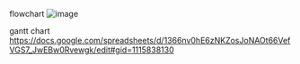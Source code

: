 flowchart 
![image](https://github.com/PoNatcha/2566-CPE311-Atomic/assets/153532005/1d6ef718-5361-4c17-ba3d-367c08f2f4f9)

gantt chart
https://docs.google.com/spreadsheets/d/1366nv0hE6zNKZosJoNAOt66VefVGS7_JwEBw0Rvewgk/edit#gid=1115838130

